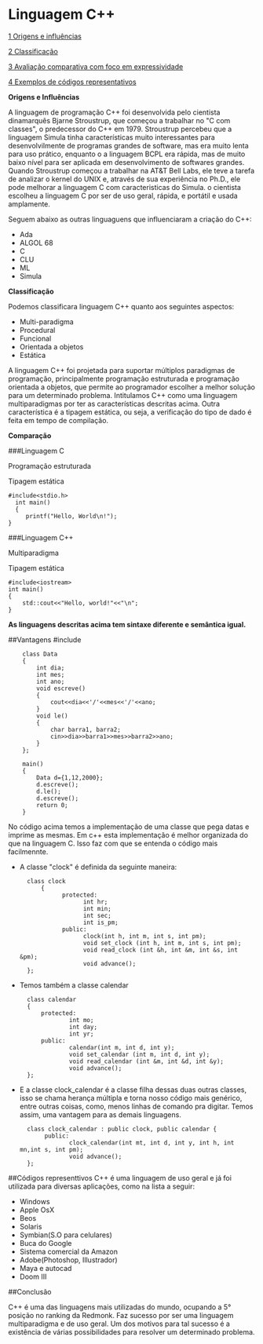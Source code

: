 # Linguagem C++

[1 Origens e influências](#an-h2-header)

[2 Classificação](#an-h2-header)

[3 Avaliação comparativa com foco em expressividade](#an-h2-header)

[4 Exemplos de códigos representativos](#an-h2-header)


**Origens e Influências**

A linguagem de programação C++ foi desenvolvida pelo cientista dinamarquês Bjarne Stroustrup, que começou a trabalhar no "C
com classes", o predecessor do C++ em 1979. Stroustrup percebeu que a linguagem Simula tinha características muito interessantes
para desenvolvilmente de programas grandes de software, mas era muito lenta para uso prático, enquanto o a linguagem BCPL era
rápida, mas de muito baixo nível para ser aplicada em desenvolvimento de softwares grandes. Quando Stroustrup começou a
trabalhar na AT&T Bell Labs, ele teve a tarefa de analizar o kernel do UNIX e, através de sua experiência no Ph.D., ele pode
melhorar a linguagem C com caracteristicas do Simula. o cientista escolheu a linguagem C por ser de uso geral, rápida, e
portátil e usada amplamente.

Seguem abaixo as outras linguaguens que influenciaram a criação do C++: 
* Ada
* ALGOL 68
* C
* CLU
* ML
* Simula

**Classificação**

Podemos classificara linguagem C++ quanto aos seguintes aspectos:
* Multi-paradigma
* Procedural
* Funcional
* Orientada a objetos
* Estática

A linguagem C++ foi projetada para suportar múltiplos paradigmas de programação, principalmente programação 
estruturada e programação orientada a objetos, que permite ao programador escolher a melhor solução para um
determinado problema. Intitulamos C++ como uma linguagem multiparadigmas por ter as características descritas acima.
Outra característica é a tipagem estática, ou seja, a verificação do tipo de dado é feita em tempo de compilação.

**Comparação**

###Linguagem C                                       

Programação estruturada 

   Tipagem estática   
   
    #include<stdio.h>				
	  int main()						
	  {						
	     printf("Hello, World\n!");		
    }			
    
###Linguagem C++

Multiparadigma

   Tipagem estática    
   
    #include<iostream>
    int main()
    {
        std::cout<<"Hello, world!"<<"\n";
    }
   **As linguagens descritas acima tem sintaxe diferente e semântica igual.**

##Vantagens
		#include <iostream>

		class Data
		{
			int dia;
			int mes;
			int ano;
			void escreve()
			{
				cout<<dia<<'/'<<mes<<'/'<<ano;
			}
			void le()
			{
				char barra1, barra2;
				cin>>dia>>barra1>>mes>>barra2>>ano;	
			}
		};

		main()
		{
			Data d={1,12,2000};
			d.escreve();
			d.le();
			d.escreve();
			return 0;
		}

No código acima temos a implementação de uma classe que pega datas e imprime as mesmas. Em c++ esta implementação é melhor organizada do que na linguagem C. Isso faz com que se entenda o código mais facilmennte.

- A classe "clock" é definida da seguinte maneira: 


		class clock
       		{ 
        	      protected: 
						int hr; 
						int min; 
						int sec; 
						int is_pm; 
        	      public: 
				 		clock(int h, int m, int s, int pm); 
			      		void set_clock (int h, int m, int s, int pm);  
			      		void read_clock (int &h, int &m, int &s, int &pm); 
			      		void advance(); 
		};
	
	
- Temos também a classe calendar

		class calendar
		{ 
			protected: 
					int mo; 
					int day; 
        			int yr; 
	  		public:
        			calendar(int m, int d, int y); 
        			void set_calendar (int m, int d, int y);  
					void read_calendar (int &m, int &d, int &y);  
					void advance();
		};
	
- E a classe clock_calendar é a classe filha dessas duas outras classes, isso se chama herança múltipla 
e torna nosso código mais genérico, entre outras coisas, como, menos linhas de comando pra digitar. Temos assim,
uma vantagem para as demais linguagens. 


        class clock_calendar : public clock, public calendar { 
        	 public: 
        	 		clock_calendar(int mt, int d, int y, int h, int mn,int s, int pm); 
        	 		void advance(); 
        };

##Códigos representtivos
C++ é uma linguagem de uso geral e já foi utilizada para diversas aplicações, como na lista a seguir:

- Windows
- Apple OsX
- Beos
- Solaris
- Symbian(S.O para celulares)
- Buca do Google
- Sistema comercial da Amazon
- Adobe(Photoshop, Illustrador)
- Maya e autocad
- Doom III

##Conclusão

C++ é uma das linguagens mais utilizadas do mundo, ocupando a 5° posição no ranking da Redmonk. Faz sucesso
por ser uma linguagem multiparadigma e de uso geral. Um dos motivos para tal sucesso é a existência de várias
possibilidades para resolver um determinado problema.
